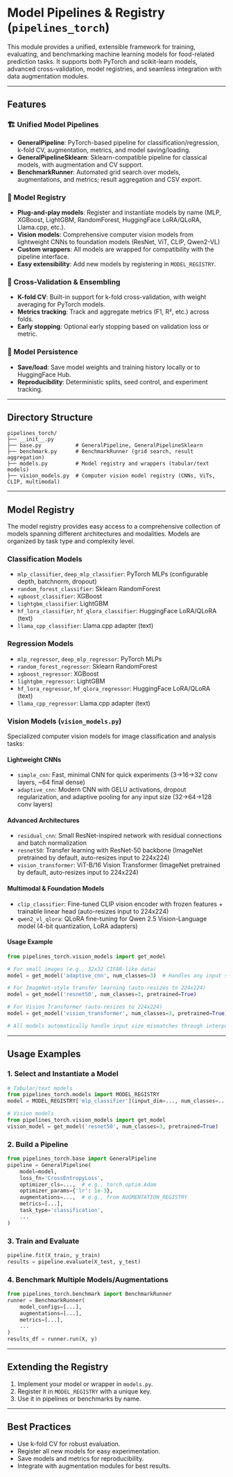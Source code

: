 # Model Pipelines & Registry (`pipelines_torch`)

This module provides a unified, extensible framework for training, evaluating, and benchmarking machine learning models for food-related prediction tasks. It supports both PyTorch and scikit-learn models, advanced cross-validation, model registries, and seamless integration with data augmentation modules.

---

## Features

### 🏗️ Unified Model Pipelines
- **GeneralPipeline**: PyTorch-based pipeline for classification/regression, k-fold CV, augmentation, metrics, and model saving/loading.
- **GeneralPipelineSklearn**: Sklearn-compatible pipeline for classical models, with augmentation and CV support.
- **BenchmarkRunner**: Automated grid search over models, augmentations, and metrics; result aggregation and CSV export.

### 🧩 Model Registry
- **Plug-and-play models**: Register and instantiate models by name (MLP, XGBoost, LightGBM, RandomForest, HuggingFace LoRA/QLoRA, Llama.cpp, etc.).
- **Vision models**: Comprehensive computer vision models from lightweight CNNs to foundation models (ResNet, ViT, CLIP, Qwen2-VL)
- **Custom wrappers**: All models are wrapped for compatibility with the pipeline interface.
- **Easy extensibility**: Add new models by registering in `MODEL_REGISTRY`.

### 🔄 Cross-Validation & Ensembling
- **K-fold CV**: Built-in support for k-fold cross-validation, with weight averaging for PyTorch models.
- **Metrics tracking**: Track and aggregate metrics (F1, R², etc.) across folds.
- **Early stopping**: Optional early stopping based on validation loss or metric.

### 💾 Model Persistence
- **Save/load**: Save model weights and training history locally or to HuggingFace Hub.
- **Reproducibility**: Deterministic splits, seed control, and experiment tracking.

---

## Directory Structure

```
pipelines_torch/
├── __init__.py
├── base.py           # GeneralPipeline, GeneralPipelineSklearn
├── benchmark.py      # BenchmarkRunner (grid search, result aggregation)
├── models.py         # Model registry and wrappers (tabular/text models)
├── vision_models.py  # Computer vision model registry (CNNs, ViTs, CLIP, multimodal)
```

---

## Model Registry

The model registry provides easy access to a comprehensive collection of models spanning different architectures and modalities. Models are organized by task type and complexity level.

### Classification Models
- `mlp_classifier`, `deep_mlp_classifier`: PyTorch MLPs (configurable depth, batchnorm, dropout)
- `random_forest_classifier`: Sklearn RandomForest
- `xgboost_classifier`: XGBoost
- `lightgbm_classifier`: LightGBM
- `hf_lora_classifier`, `hf_qlora_classifier`: HuggingFace LoRA/QLoRA (text)
- `llama_cpp_classifier`: Llama.cpp adapter (text)

### Regression Models
- `mlp_regressor`, `deep_mlp_regressor`: PyTorch MLPs
- `random_forest_regressor`: Sklearn RandomForest
- `xgboost_regressor`: XGBoost
- `lightgbm_regressor`: LightGBM
- `hf_lora_regressor`, `hf_qlora_regressor`: HuggingFace LoRA/QLoRA (text)
- `llama_cpp_regressor`: Llama.cpp adapter (text)

### Vision Models (`vision_models.py`)
Specialized computer vision models for image classification and analysis tasks:

#### Lightweight CNNs
- `simple_cnn`: Fast, minimal CNN for quick experiments (3→16→32 conv layers, ~64 final dense)
- `adaptive_cnn`: Modern CNN with GELU activations, dropout regularization, and adaptive pooling for any input size (32→64→128 conv layers)

#### Advanced Architectures
- `residual_cnn`: Small ResNet-inspired network with residual connections and batch normalization
- `resnet50`: Transfer learning with ResNet-50 backbone (ImageNet pretrained by default, auto-resizes input to 224x224)
- `vision_transformer`: ViT-B/16 Vision Transformer (ImageNet pretrained by default, auto-resizes input to 224x224)

#### Multimodal & Foundation Models
- `clip_classifier`: Fine-tuned CLIP vision encoder with frozen features + trainable linear head (auto-resizes input to 224x224)
- `qwen2_vl_qlora`: QLoRA fine-tuning for Qwen 2.5 Vision-Language model (4-bit quantization, LoRA adapters)

#### Usage Example
```python
from pipelines_torch.vision_models import get_model

# For small images (e.g., 32x32 CIFAR-like data)
model = get_model('adaptive_cnn', num_classes=3)  # Handles any input size

# For ImageNet-style transfer learning (auto-resizes to 224x224)
model = get_model('resnet50', num_classes=3, pretrained=True)

# For Vision Transformer (auto-resizes to 224x224)
model = get_model('vision_transformer', num_classes=3, pretrained=True)

# All models automatically handle input size mismatches through interpolation
```

---

## Usage Examples

### 1. Select and Instantiate a Model

```python
# Tabular/text models
from pipelines_torch.models import MODEL_REGISTRY
model = MODEL_REGISTRY['mlp_classifier'](input_dim=..., num_classes=...)

# Vision models
from pipelines_torch.vision_models import get_model
vision_model = get_model('resnet50', num_classes=3, pretrained=True)
```

### 2. Build a Pipeline

```python
from pipelines_torch.base import GeneralPipeline
pipeline = GeneralPipeline(
    model=model,
    loss_fn='CrossEntropyLoss',
    optimizer_cls=...,  # e.g., torch.optim.Adam
    optimizer_params={'lr': 1e-3},
    augmentations=...,  # e.g., from AUGMENTATION_REGISTRY
    metrics=[...],
    task_type='classification',
    ...
)
```

### 3. Train and Evaluate

```python
pipeline.fit(X_train, y_train)
results = pipeline.evaluate(X_test, y_test)
```

### 4. Benchmark Multiple Models/Augmentations

```python
from pipelines_torch.benchmark import BenchmarkRunner
runner = BenchmarkRunner(
    model_configs=[...],
    augmentations=[...],
    metrics=[...],
    ...
)
results_df = runner.run(X, y)
```

---

## Extending the Registry

1. Implement your model or wrapper in `models.py`.
2. Register it in `MODEL_REGISTRY` with a unique key.
3. Use it in pipelines or benchmarks by name.

---

## Best Practices

- Use k-fold CV for robust evaluation.
- Register all new models for easy experimentation.
- Save models and metrics for reproducibility.
- Integrate with augmentation modules for best results.